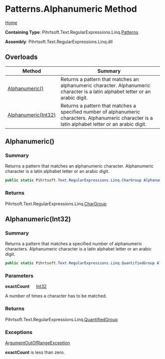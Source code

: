# Patterns\.Alphanumeric Method

[Home](../../../../../../README.md)

**Containing Type**: Pihrtsoft\.Text\.RegularExpressions\.Linq\.[Patterns](../README.md)

**Assembly**: Pihrtsoft\.Text\.RegularExpressions\.Linq\.dll

## Overloads

| Method | Summary |
| ------ | ------- |
| [Alphanumeric()](#Pihrtsoft_Text_RegularExpressions_Linq_Patterns_Alphanumeric) | Returns a pattern that matches an alphanumeric character\. Alphanumeric character is a latin alphabet letter or an arabic digit\. |
| [Alphanumeric(Int32)](#Pihrtsoft_Text_RegularExpressions_Linq_Patterns_Alphanumeric_System_Int32_) | Returns a pattern that matches a specified number of alphanumeric characters\. Alphanumeric character is a latin alphabet letter or an arabic digit\. |

## Alphanumeric\(\) <a name="Pihrtsoft_Text_RegularExpressions_Linq_Patterns_Alphanumeric"></a>

### Summary

Returns a pattern that matches an alphanumeric character\. Alphanumeric character is a latin alphabet letter or an arabic digit\.

```csharp
public static Pihrtsoft.Text.RegularExpressions.Linq.CharGroup Alphanumeric()
```

### Returns

Pihrtsoft\.Text\.RegularExpressions\.Linq\.[CharGroup](../../CharGroup/README.md)

## Alphanumeric\(Int32\) <a name="Pihrtsoft_Text_RegularExpressions_Linq_Patterns_Alphanumeric_System_Int32_"></a>

### Summary

Returns a pattern that matches a specified number of alphanumeric characters\. Alphanumeric character is a latin alphabet letter or an arabic digit\.

```csharp
public static Pihrtsoft.Text.RegularExpressions.Linq.QuantifiedGroup Alphanumeric(int exactCount)
```

### Parameters

**exactCount** &emsp; [Int32](https://docs.microsoft.com/en-us/dotnet/api/system.int32)

A number of times a character has to be matched\.

### Returns

Pihrtsoft\.Text\.RegularExpressions\.Linq\.[QuantifiedGroup](../../QuantifiedGroup/README.md)

### Exceptions

[ArgumentOutOfRangeException](https://docs.microsoft.com/en-us/dotnet/api/system.argumentoutofrangeexception)

**exactCount** is less than zero\.

